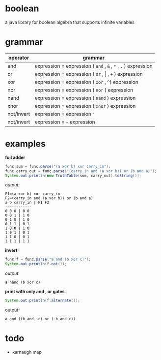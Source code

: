 # boolean

a java library for boolean algebra that supports infinite variables

# grammar

| operator   | grammar                                                                        |
|------------|--------------------------------------------------------------------------------|
| and        | expression = expression ( ```and``` , ```&``` , ```*``` , ```.``` ) expression |
| or         | expression = expression ( ```or```   , &#124; , ```+``` ) expression           |
| xor        | expression = expression ( ```xor```  , ```^```) expression                     |
| nor        | expression = expression ( ```nor``` ) expression                               |
| nand       | expression = expression ( ```nand``` ) expression                              |
| xnor       | expression = expression ( ```xnor``` )  expression                             |
| not/invert | expression = expression ```'```                                                |
| not/invert | expression = ```~``` expression                                                |

# examples
**full adder**
```java
func sum = func.parse("(a xor b) xor carry_in");
func carry_out = func.parse("(carry_in and (a xor b)) or (b and a)");
System.out.println(new TruthTable(sum, carry_out).toString());
```
*output:*
```
F1=(a xor b) xor carry_in
F2=(carry_in and (a xor b)) or (b and a)
a b carry_in | F1 F2
------------
0 0 0 | 0 0
0 0 1 | 1 0
0 1 0 | 1 0
0 1 1 | 0 1
1 0 0 | 1 0
1 0 1 | 0 1
1 1 0 | 0 1
1 1 1 | 1 1
```

**invert**
```java
func f = func.parse("a and (b xor c)");
System.out.println(f.not());
```
*output*:

`a nand (b xor c)`


**print with only and , or gates**

```java
System.out.println(f.alternate());
```

output:

`a and ((b and ~c) or (~b and c))`


# todo
- karnaugh map

